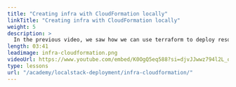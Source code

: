 ```yaml
---
title: "Creating infra with CloudFormation locally"
linkTitle: "Creating infra with CloudFormation locally"
weight: 5
description: >
  In the previous video, we saw how we can use terraform to deploy resources on localstack. In this one, we will see how cloudformation, which is an AWS offering that can be used to deploy resources on localstack. AWS CloudFormation is AWS’s primary Infrastructure-as-Code (IaC) service. It is used to declaratively define your architecture on the AWS cloud, including resources such as S3 Buckets, Lambda Functions, and much more. For deploying using AWS cloudformation we will be using awslocal - which is a thin wrapper around the aws command line interface for use with LocalStack.
length: 03:41
leadimage: infra-cloudformation.png
videoUrl: https://www.youtube.com/embed/K0OgQ5eq588?si=djvJJwwz794l2L_o
type: lessons
url: "/academy/localstack-deployment/infra-cloudformation/"
---
```

